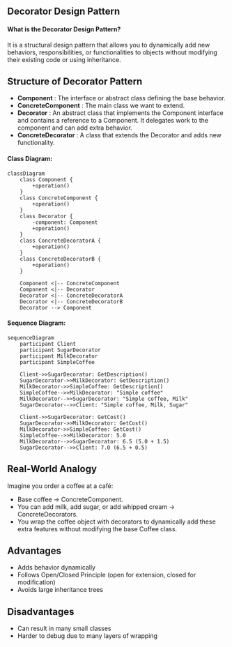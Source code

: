 ## Decorator Design Pattern

#### What is the Decorator Design Pattern?
It is a structural design pattern that allows you to dynamically add new behaviors, responsibilities, or functionalities to objects without modifying their existing code or using inheritance.

## Structure of Decorator Pattern
- **Component** : The interface or abstract class defining the base behavior.
- **ConcreteComponent** : The main class we want to extend.
- **Decorator** : An abstract class that implements the Component interface and contains a reference to a Component. It delegates work to the component and can add extra behavior.
- **ConcreteDecorator** : A class that extends the Decorator and adds new functionality.

#### Class Diagram:
```mermaid
classDiagram
    class Component {
        +operation()
    }
    class ConcreteComponent {
        +operation()
    }
    class Decorator {
        -component: Component
        +operation()
    }
    class ConcreteDecoratorA {
        +operation()
    }
    class ConcreteDecoratorB {
        +operation()
    }

    Component <|-- ConcreteComponent
    Component <|-- Decorator
    Decorator <|-- ConcreteDecoratorA
    Decorator <|-- ConcreteDecoratorB
    Decorator --> Component
```
#### Sequence Diagram:
```mermaid
sequenceDiagram
    participant Client
    participant SugarDecorator
    participant MilkDecorator
    participant SimpleCoffee

    Client->>SugarDecorator: GetDescription()
    SugarDecorator->>MilkDecorator: GetDescription()
    MilkDecorator->>SimpleCoffee: GetDescription()
    SimpleCoffee-->>MilkDecorator: "Simple coffee"
    MilkDecorator-->>SugarDecorator: "Simple coffee, Milk"
    SugarDecorator-->>Client: "Simple coffee, Milk, Sugar"

    Client->>SugarDecorator: GetCost()
    SugarDecorator->>MilkDecorator: GetCost()
    MilkDecorator->>SimpleCoffee: GetCost()
    SimpleCoffee-->>MilkDecorator: 5.0
    MilkDecorator-->>SugarDecorator: 6.5 (5.0 + 1.5)
    SugarDecorator-->>Client: 7.0 (6.5 + 0.5)
```

## Real-World Analogy
Imagine you order a coffee at a café:
- Base coffee → ConcreteComponent.
- You can add milk, add sugar, or add whipped cream → ConcreteDecorators.
- You wrap the coffee object with decorators to dynamically add these extra features without modifying the base Coffee class.

## Advantages
- Adds behavior dynamically
- Follows Open/Closed Principle (open for extension, closed for modification)
- Avoids large inheritance trees

## Disadvantages
- Can result in many small classes
- Harder to debug due to many layers of wrapping

